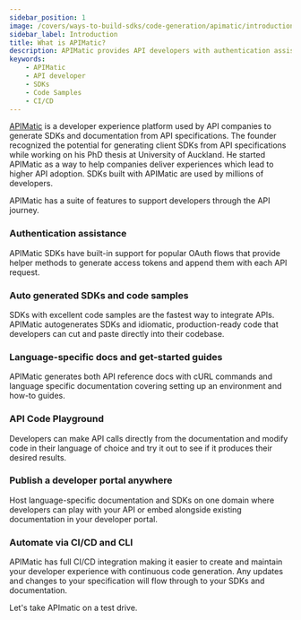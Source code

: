 ```yaml
---
sidebar_position: 1
image: /covers/ways-to-build-sdks/code-generation/apimatic/introduction.png
sidebar_label: Introduction
title: What is APIMatic?
description: APIMatic provides API developers with authentication assistance, autogenerated SDKs and code samples in multiple languages, language-specific documentation, an API Code Playground to test codes before use, and more. 
keywords:
    - APIMatic
    - API developer
    - SDKs
    - Code Samples
    - CI/CD
---
```


[APIMatic](https://www.apimatic.io?utm_source=sdksio&utm_medium=referral) is a developer experience platform used by API companies to generate SDKs and documentation from API specifications. The founder recognized the potential for generating client SDKs from API specifications while working on his PhD thesis at University of Auckland. He started APIMatic as a way to help companies deliver experiences which lead to higher API adoption. SDKs built with APIMatic are used by millions of developers.

APIMatic has a suite of features to support developers through the API journey.

### Authentication assistance
APIMatic SDKs have built-in support for popular OAuth flows that provide helper methods to generate access tokens and append them with each API request.

### Auto generated SDKs and code samples
SDKs with excellent code samples are the fastest way to integrate APIs. APIMatic autogenerates SDKs and idiomatic, production-ready code that developers can cut and paste directly into their codebase.

### Language-specific docs and get-started guides
APIMatic generates both API reference docs with cURL commands and language specific documentation covering setting up an environment and how-to guides.

### API Code Playground
Developers can make API calls directly from the documentation and modify code in their language of choice and try it out to see if it produces their desired results.

### Publish a developer portal anywhere
Host language-specific documentation and SDKs on one domain where developers can play with  your API or embed alongside existing documentation in your developer portal.

### Automate via CI/CD and CLI
APIMatic has full CI/CD integration making it easier to create and maintain your developer experience with continuous code generation. Any updates and changes to your specification will flow through to your SDKs and documentation.

Let's take APImatic on a test drive.
